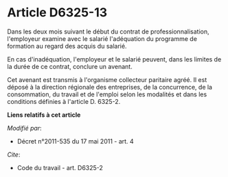 # Article D6325-13

Dans les deux mois suivant le début du contrat de professionnalisation, l'employeur examine avec le salarié l'adéquation du
programme de formation au regard des acquis du salarié. 

En cas d'inadéquation, l'employeur et le salarié peuvent, dans les limites de la durée de ce contrat, conclure un avenant. 

Cet avenant est transmis à l'organisme collecteur paritaire agréé. Il est déposé à la direction régionale des entreprises, de
la concurrence, de la consommation, du travail et de l'emploi selon les modalités et dans les conditions définies à l'article
D. 6325-2.

**Liens relatifs à cet article**

_Modifié par_:

  - Décret n°2011-535 du 17 mai 2011 - art. 4

_Cite_:

  - Code du travail - art. D6325-2
